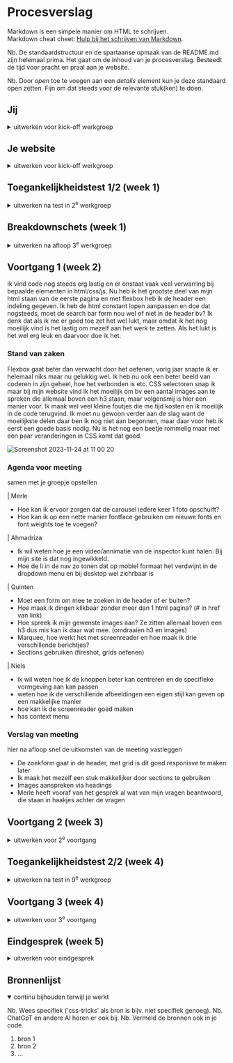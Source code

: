 # Procesverslag
Markdown is een simpele manier om HTML te schrijven.  
Markdown cheat cheet: [Hulp bij het schrijven van Markdown](https://github.com/adam-p/markdown-here/wiki/Markdown-Cheatsheet).

Nb. De standaardstructuur en de spartaanse opmaak van de README.md zijn helemaal prima. Het gaat om de inhoud van je procesverslag. Besteedt de tijd voor pracht en praal aan je website.

Nb. Door *open* toe te voegen aan een *details* element kun je deze standaard open zetten. Fijn om dat steeds voor de relevante stuk(ken) te doen.





## Jij

<details>
  <summary>uitwerken voor kick-off werkgroep</summary>

  ### Auteur:
  Quinten Weimer

  #### Je startniveau:
  blauw

  #### Je focus:
  responsive
 
</details>





## Je website

<details>
  <summary>uitwerken voor kick-off werkgroep</summary>

  ### Je opdracht:
  https://www.sanrio.com/

  #### Screenshot(s) van de eerste pagina (small screen): 
  Landingspagina

   <img src="readme-images/IMG_9365 2.PNG" width="375px" alt="Landingspagina screenshot">

  #### Screenshot(s) van de tweede pagina (small screen):
  Productpagina  

   <img src="readme-images/IMG_9366 2.PNG" width="375px" alt="Landingspagina screenshot">
 
</details>



## Toegankelijkheidstest 1/2 (week 1)

<details>
  <summary>uitwerken na test in 2<sup>e</sup> werkgroep</summary>

  ### Bevindingen
  Lijst met je bevindingen die in de test naar voren kwamen:

  Bevindingen:
  - Over het algemeen is de site erg toegangkelijk, de structuur is heel logisch.
  - Sommige titels (voor links) zijn nog te vaag "Just for you" bijvoorbeeld zegt weinig, het is namelijk niet zoals een 'aanbevolen' pagina. Er staat altijd voor iedereen hetzelfde.
  - Op mobiel overlappen er elementen die dit niet horen te doen, dit is verwarrend. Knoppen staan op headings
  - De screenreader werkt goed, maar er worden ENORM veel divs gebruikt.
  - Lists worden niet gebruikt.
  - Images hebben sterke alts, soms kan er wel beter worden beschreven wat er precies op een product staat.
  - Er spelen automatisch videos af, nou hebben deze geen audio en is er minimale beweging dus het is wat minder erg. Media kan niet gepauzeerd worden.
  - Geen skip links.
  - Geen buttons in html.
  - Links naar nieuwe tabbladen worden niet zo beschreven.
  - Er zijn wel focus states.
  - Niet alle links zijn herkenbaar als links.
  - Het hoofdmenu is deels links en deels forms, wat het verwarrend maakt. Het menu kan dus heel klein lijken als de gebruiker denkt dat dit uit alleen links zou bestaan. Maar de meerderheid is een form met links erin.
  - De website heeft geen dark mode, geen optie om tekst te vergroten, geen hoog contrast modus. Er missen erg veel voorkeuropties.
  - Weinig contrast in kleuren, zorgt voor zachte uitstraling maar is minder toegankelijk.


Over het algemeen is de site goed toegangkelijk, vooral de structuur is goed duidelijk. Het is te zien dat de makers hier om geven, maar er is zeker ruimte voor verbetering.

</details>



## Breakdownschets (week 1)

<details>
  <summary>uitwerken na afloop 3<sup>e</sup> werkgroep</summary>

  ### de hele pagina: 
  <img src="readme-images/dummy-plaatje.jpg" width="375px" alt="breakdown van de hele pagina">

  ### dynamisch deel (bijv menu): 
  <img src="readme-images/dummy-plaatje.jpg" width="375px" alt="breakdown van een dynamisch deel">

  ### wellicht nog een dynamisch deel (bijv filter): 
  <img src="readme-images/dummy-plaatje.jpg" width="375px" alt="breakdown van nog een dynamisch deel">

</details>





## Voortgang 1 (week 2)

  <summary>
    Ik vind code nog steeds erg lastig en er onstaat vaak veel verwarring bij bepaalde elementen in html/css/js. Nu heb ik het grootste deel van mijn html staan van de eerste pagina en met flexbox heb ik de header een indeling gegeven. Ik heb de html constant lopen aanpassen en doe dat nogsteeds, moet de search bar form nou wel of niet in de header bv? Ik denk dat als ik me er goed toe zet het wel lukt, maar omdat ik het nog moeilijk vind is het lastig om mezelf aan het werk te zetten. Als het lukt is het wel erg leuk en daarvoor doe ik het. 
  </summary>

  ### Stand van zaken
  Flexbox gaat beter dan verwacht door het oefenen, vorig jaar snapte ik er helemaal niks maar nu gelukkig wel. Ik heb nu ook een beter beeld van coderen in zijn geheel, hoe het verbonden is etc. CSS selectoren snap ik maar bij mijn website vind ik het moeilijk om bv een aantal images aan te spreken die allemaal boven een h3 staan, maar volgensmij is hier een manier voor. Ik maak wel veel kleine foutjes die me tijd kosten en ik moeilijk in de code terugvind. Ik moet nu gewoon verder aan de slag want de moeilijkste delen daar ben ik nog niet aan begonnen, maar daar voor heb ik eerst een goede basis nodig. Nu is het nog een beetje rommelig maar met een paar veranderingen in CSS komt dat goed.
  
<img width="196" alt="Screenshot 2023-11-24 at 11 00 20" src="https://github.com/weimerq/QuintensWeb/assets/150670107/8bbda726-e6d1-40c5-95d4-e100e7734ad0">

  

  


  ### Agenda voor meeting
  samen met je groepje opstellen

  | Merle         
  - Hoe kan ik ervoor zorgen dat de carousel iedere keer 1 foto opschuift?
  - Hoe kan ik op een nette manier fontface gebruiken om nieuwe fonts en font weights toe te voegen?
  
  
  | Ahmadriza    
  - Ik wil weten hoe je een video/annimatie van de inspector kunt halen. Bij mijn site is dat nog ingewikkeld. 
  - Hoe de li in de nav zo tonen dat op mobiel formaat het verdwijnt in de dropdown menu en bij desktop wel zichrbaar is
  
  
  | Quinten      
  - Moet een form om mee te zoeken in de header of er buiten?
  - Hoe maak ik dingen klikbaar zonder meer dan 1 html pagina? (# in href van link)
  - Hoe spreek ik mijn gewenste images aan? Ze zitten allemaal boven een h3 dus mis kan ik daar wat mee. (omdraaien h3 en images)
  - Marquee, hoe werkt het met screenreader en hoe maak ik drie verschillende berichtjes?
  - Sections gebruiken (fireshot, grids oefenen)
  
  
  | Niels
  - ik wil weten hoe ik de knoppen beter kan centreren en de specifieke vormgeving aan kan passen
  - weten hoe ik de verschillende afbeeldingen een eigen stijl kan geven op een makkelijke manier
  - hoe kan ik de screenreader goed maken
  - has context menu
 


  ### Verslag van meeting
  hier na afloop snel de uitkomsten van de meeting vastleggen

  - De zoekform gaat in de header, met grid is dit goed responisve te maken later
  - Ik maak het mezelf een stuk makkelijker door sections te gebruiken
  - Images aanspreken via headings
  - Merle heeft vooraf van het gesprek al wat van mijn vragen beantwoord, die staan in haakjes achter de vragen

</details>





## Voortgang 2 (week 3)

<details>
  <summary>uitwerken voor 2<sup>e</sup> voortgang</summary>

  ### Stand van zaken
  Ik heb niet genoeg gedaan omdat ik niet zo wist waar ik moest beginnen, terwijl er echt wel dingen waren die ik best kon doen als ik er tijd in had gestopt, mijn website ziet er nog flink on officieel uit. Maar na deze voortgang ga ik hier hard aan werken. 
  


  ### Agenda voor meeting
  
  samen met je groepje opstellen
  
  | Merle         
  - Ik krijg met flexbox en grid mijn ‘li’ niet gecentreerd en op de plek waar ik hem wil, hoe kan ik dit oplossen?
  - Wat is een mooie volgorde om mijn css in te schrijven? Sanne liet zien welke volgorde hij gebruikte, en hoe weet ik precies wat er onder welke categorie valt?
  
  
  | Ahmadriza    
  - in m’n 3e section beter grid of flex gebruiken (responsieve)
  - ik wil m’n video automatisch laten afspelen
  - Mijn nav ook zichtbaar houden tijdens scrollen hiervoor position fixed/absolute?
  
  | Quinten      
  - Meer duidelijkheid over het inzetten van flexbox op bepaalde elemente
  - De fonts van sanrio er in krijgen, zijn moeilijk te vinden
  - De form over de hele breedte te laten spannen
  - CSS goed ordenen
  
  | Niels
  - Hoe ik de horizontale box met text die automatisch beweegt maak 
  - Hoe ik de footer apart aanspreek zonder de code al te veel aan te passen.
  -  Wanneer nou button en wanneer een link (precieze verschil)
   - nth of type mag dat steeds?


  ### Verslag van meeting
  hier na afloop snel de uitkomsten van de meeting vastleggen

  - Het is gelukt de zoekform er goed uit te laten zien
  - Fonts heb ik gevonden
  - Tips van Bahaa gekregen, ik had buttons gebruikt voor veel links dat moest veranderen. En articles gebruiken ipv sections voor de grote "blokken" op mijn site (img + h2 + h3 + p + a)

</details>





## Toegankelijkheidstest 2/2 (week 4)

<details>
  <summary>uitwerken na test in 9<sup>e</sup> werkgroep</summary>

  ### Bevindingen
  - Er zit 1 foutmelding in de html, die heeft te maken met de marquee tag dus die heb ik gelaten anders lukt het niet om de marquee goed te laten zien op de pagina, andere foutmeldingen heb ik gelijk opgelost
  - Kopjes klopten niet qua ordening, h3 kwam voor h2, ik dacht dat dat voor de screenreader handiger was
  - Decoratieve plaatjes hebben nog alt tekst
  - Heb nog geen skip to main content link
  - Heb geen dark/light of grote tekst mode
  - De rest van de checklist is allemaal goedgekeurd, of ze zijn NVT (bv animaties heb ik niet)

</details>





## Voortgang 3 (week 4)

<details>
  <summary>uitwerken voor 3<sup>e</sup> voortgang</summary>

  ### Stand van zaken
  hier dit ging goed & dit was lastig (neem ook screenshots op van delen van je website en code)


  ### Agenda voor meeting
  samen met je groepje opstellen

Quinten
- Hoe zit het met een kleiner kopje boven een belangrijker kopje, is dit bv een h2 of h3 en welke moet eerst komen (css, html)
- ⁠Hamburger menu, hoe verander ik het icoon
- ⁠Moeten de dropdowns in het hamburgermenu werken?
- ⁠Is het oke om layouts van lijstjes veel te veranderen voor bruikbaarhuid?

Merle
- Hoe kan ik mijn navigatie laten werken?
- ⁠Wat is de beste manier om het responsief te maken?
- ⁠Hoeveel moet je maken met JavaScript? Als je weinig hebt, wordt dat dan meegerekend in het eindcijfer?

Ahmadriza 
• Hoe mijn video pauzeren (voor toegankelijkheid)
• de state visited link uitleggen 
• De footer responsieve maken

Niels
- Mijn svg iconen vervormen steeds, hoe kan ik het formaat aanpassen want ze zijn beveiligd op de originele website?
  - Hoe link je precies het lettertype in de juiste map, wel gedownload op laptop maar niet in juiste map.
  - Hoe zit het met H2 en H3, de belangrijkste tekst is een hogere h, ook al komt deze later op de website pas?

  
  ### Verslag van meeting
  hier na afloop snel de uitkomsten van de meeting vastleggen

  - Grid toegepast om de order van h2/h3/img in de goede volgorde te zetten
  - Op codepen over hamburger menu vinden

</details>





## Eindgesprek (week 5)

<details>
  <summary>uitwerken voor eindgesprek</summary>

  ### Je uitkomst - karakteristiek screenshots:
  <img src="readme-images/dummy-plaatje.jpg" width="375px" alt="uitomst opdracht 1">


  ### Dit ging goed/Heb ik geleerd: 
  Korte omschrijving met plaatjes

  <img src="readme-images/dummy-plaatje.jpg" width="375px" alt="top">


  ### Dit was lastig/Is niet gelukt:
  Korte omschrijving met plaatjes

  <img src="readme-images/dummy-plaatje.jpg" width="375px" alt="bummer">
</details>





## Bronnenlijst

<details open>
  <summary>continu bijhouden terwijl je werkt</summary>

  Nb. Wees specifiek ('css-tricks' als bron is bijv. niet specifiek genoeg). 
  Nb. ChatGpT en andere AI horen er ook bij.
  Nb. Vermeld de bronnen ook in je code.

  1. bron 1
  2. bron 2
  3. ...

</details>
